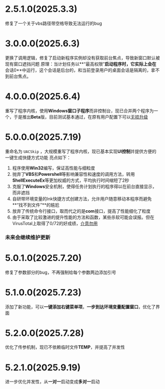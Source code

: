 # 2.5.1.0(2025.3.3)
修复了一个关于vbs路径带空格导致无法运行的bug
# 3.0.0.0(2025.6.3)
更换了调用逻辑，修复了启动新程序实例却没有获取前台焦点，导致新窗口默认被现有窗口遮挡问题
原理：当计划任务以**“最高权限”**启动程序时，它实际上会在**会话0**中运行，这个会话是后台的，和当前登录用户的桌面会话是隔离的，拿不到前台焦点。

# 4.0.0.0(2025.6.4)
重写了程序内核，使用**Windows窗口子程序**而非控制台，现已合并两个程序为一个，于是推出**Beta**版，目前测试基本通过，在原有用户配置下可以<u>无损升级</u>

# 5.0.0.0(2025.7.19)
重命名为 `UACSkip` ，大规模重写了程序内核，现已基本实现**UI控制**并提供方便的一键生成快捷方式功能
亮点如下：

1. 程序使用**Win32**编写，保证高性能与细粒度
2. 抛弃了**VBS**和**Powershell**等影响兼容性和速度的调用方法，转用**ShellExecuteEx**等更加权威的方式，平均执行时间缩短了2秒
3. 克服了**Windows**安全机制，使得任务计划执行的程序得以在前台直接显示，而非遮挡
4. 自研带环境变量的lnk快捷方式创建方法，允许用户随意移动本程序而避免**“找不到文件”**的尴尬
5. 放弃了传统命令行接口，取而代之的是**com**接口，提高了性能细化了粒度
6. 由于采取了比较激进的提升性能的方法和函数，某些杀软可能会误报。但在VirusTotal上取得了0/72的好成绩，<u>介意勿用</u>

### 未来会继续维护更新

# 5.0.1.0(2025.7.20)

修复了参数部分的bug，不再强制给每个参数两边添加引号
# 5.1.0.0(2025.7.23)
添加了新功能，可以**一键添加右键菜单项**，**一步到达环境变量配置窗口**，优化了界面
# 5.2.0.0(2025.7.28)
优化了传参机制，现已不依赖临时文件**TEMP**，并提高了并发性

# 5.2.1.0(2025.9.19)

进一步优化并发性，从**一对一**启动变成**多对一**启动